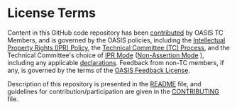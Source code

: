# License Terms

Content in this GitHub code repository has been 
[contributed](https://www.oasis-open.org/policies-guidelines/ipr#def-contribution) by 
OASIS TC Members, and is governed by the OASIS policies, including the 
[Intellectual Property Rights (IPR) Policy](https://www.oasis-open.org/policies-guidelines/ipr), 
the [Technical Committee (TC) Process](https://www.oasis-open.org/policies-guidelines/tc-process), 
and the Technical Committee's choice of 
[IPR Mode](https://www.oasis-open.org/policies-guidelines/ipr#def-ipr-mode) 
([Non-Assertion Mode](https://www.oasis-open.org/policies-guidelines/ipr##Non-Assertion-Mode) ), 
including any applicable [declarations](https://www.oasis-open.org/committees/openc2/ipr.php). 
Feedback from non-TC members, if any, is governed by the terms of the 
[OASIS Feedback License](https://www.oasis-open.org/policies-guidelines/ipr#appendixa"). 

Description of this repository is presented in the 
[README](https://github.com/oasis-tcs/openc2-ap-honeypots/blob/master/README.md) file, 
and guidelines for contribution/participation are given in the 
[CONTRIBUTING](https://github.com/oasis-tcs/openc2-ap-honeypots/blob/master/CONTRIBUTING.md) file.
